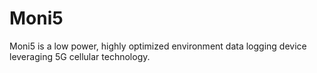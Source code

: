 # Moni5
Moni5 is a low power, highly optimized environment data logging device leveraging 5G cellular technology.
